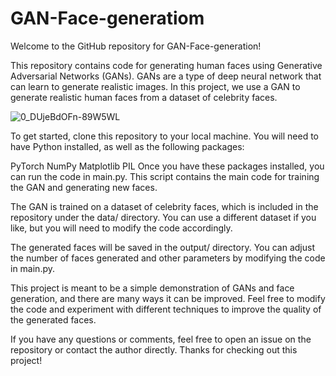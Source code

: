 # GAN-Face-generatiom
Welcome to the GitHub repository for GAN-Face-generation!

This repository contains code for generating human faces using Generative Adversarial Networks (GANs). GANs are a type of deep neural network that can learn to generate realistic images. In this project, we use a GAN to generate realistic human faces from a dataset of celebrity faces.

![0_DUjeBdOFn-89W5WL](https://user-images.githubusercontent.com/77532204/231096571-0ba99975-5733-474e-b9df-3a0488dc163f.png)

To get started, clone this repository to your local machine. You will need to have Python installed, as well as the following packages:

PyTorch
NumPy
Matplotlib
PIL
Once you have these packages installed, you can run the code in main.py. This script contains the main code for training the GAN and generating new faces.

The GAN is trained on a dataset of celebrity faces, which is included in the repository under the data/ directory. You can use a different dataset if you like, but you will need to modify the code accordingly.

The generated faces will be saved in the output/ directory. You can adjust the number of faces generated and other parameters by modifying the code in main.py.

This project is meant to be a simple demonstration of GANs and face generation, and there are many ways it can be improved. Feel free to modify the code and experiment with different techniques to improve the quality of the generated faces.

If you have any questions or comments, feel free to open an issue on the repository or contact the author directly. Thanks for checking out this project!
